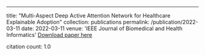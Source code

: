 ---
title: "Multi-Aspect Deep Active Attention Network for Healthcare Explainable Adoption"
collection: publications
permalink: /publication/2022-03-11
date: 2022-03-11
venue: 'IEEE Journal of Biomedical and Health Informatics'
[Download paper here](https://scholar.google.com/citations?view_op=view_citation&hl=en&user=CCckbEUAAAAJ&cstart=20&pagesize=80&citation_for_view=CCckbEUAAAAJ:OcBU2YAGkTUC)

citation count: 1.0